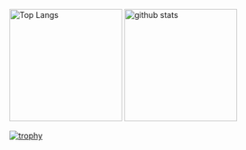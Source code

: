 <p align="left"> 
  <img alt="Top Langs" height="200px" src="https://github-readme-stats.vercel.app/api/top-langs/?username=moticat&layout=compact&show_icons=true" />
  <img alt="github stats" height="200px" src="https://github-readme-stats.vercel.app/api?username=moticat&show_icons=ture" />
</p>  
  
[![trophy](https://github-profile-trophy.vercel.app/?username=moticat&theme=onedark&column=7
)](https://github.com/ryo-ma/github-profile-trophy)  

